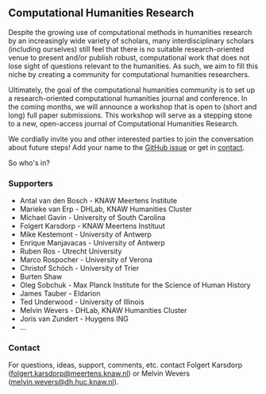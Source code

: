 ## Computational Humanities Research

Despite the growing use of computational methods in humanities research by an
increasingly wide variety of scholars, many interdisciplinary scholars
(including ourselves) still feel that there is no suitable research-oriented
venue to present and/or publish robust, computational work that does not lose
sight of questions relevant to the humanities. As such, we aim to fill this
niche by creating a community for computational humanities researchers.

Ultimately, the goal of the computational humanities community is to set up a
research-oriented computational humanities journal and conference. In the
coming months, we will announce a workshop that is open to (short and
long) full paper submissions. This workshop will serve as a stepping stone to a
new, open-access journal of Computational Humanities Research.

We cordially invite you and other interested parties to join the conversation
about future steps! Add your name to
the <a href="https://github.com/cohure/website/issues/1#issue-469270736">GitHub issue</a>
or get in <a href="mailto:folgert.karsdorp@meertens.knaw.nl">contact</a>.

So who's in?

### Supporters
- Antal van den Bosch - KNAW Meertens Institute
- Marieke van Erp - DHLab, KNAW Humanities Cluster
- Michael Gavin - University of South Carolina
- Folgert Karsdorp - KNAW Meertens Instituut
- Mike Kestemont - University of Antwerp
- Enrique Manjavacas - University of Antwerp
- Ruben Ros - Utrecht University
- Marco Rospocher - University of Verona
- Christof Schöch - University of Trier
- Burten Shaw 
- Oleg Sobchuk -  Max Planck Institute for the Science of Human History
- James Tauber - Eldarion
- Ted Underwood - University of Illinois
- Melvin Wevers - DHLab, KNAW Humanities Cluster
- Joris van Zundert - Huygens ING
- ...


### Contact
For questions, ideas, support, comments, etc. contact Folgert Karsdorp
(<folgert.karsdorp@meertens.knaw.nl>) or Melvin Wevers (<melvin.wevers@dh.huc.knaw.nl>).
